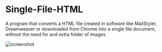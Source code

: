 # Single-File-HTML
A program that converts a HTML file created in software like MailStyler, Dreamweaver or downloaded from Chrome into a single file document, without the need for and extra folder of images.

![screenshot](https://i.imgur.com/ZXyaT7d.png)
